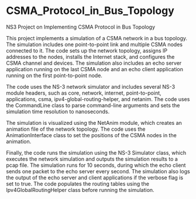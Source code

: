# CSMA_Protocol_in_Bus_Topology
NS3 Project on Implementing CSMA Protocol in Bus Topology

This project implements a simulation of a CSMA network in a bus topology. The simulation includes one point-to-point link and multiple CSMA nodes connected to it. The code sets up the network topology, assigns IP addresses to the nodes, installs the Internet stack, and configures the CSMA channel and devices. The simulation also includes an echo server application running on the last CSMA node and an echo client application running on the first point-to-point node.

The code uses the NS-3 network simulator and includes several NS-3 module headers, such as core, network, internet, point-to-point, applications, csma, ipv4-global-routing-helper, and netanim. The code uses the CommandLine class to parse command-line arguments and sets the simulation time resolution to nanoseconds.

The simulation is visualized using the NetAnim module, which creates an animation file of the network topology. The code uses the AnimationInterface class to set the positions of the CSMA nodes in the animation.

Finally, the code runs the simulation using the NS-3 Simulator class, which executes the network simulation and outputs the simulation results to a pcap file. The simulation runs for 10 seconds, during which the echo client sends one packet to the echo server every second. The simulation also logs the output of the echo server and client applications if the verbose flag is set to true. The code populates the routing tables using the Ipv4GlobalRoutingHelper class before running the simulation.
